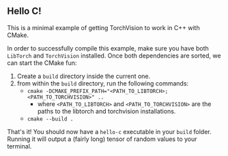 Hello C!
---

This is a minimal example of getting TorchVision to work in C++ with CMake.


In order to successfully compile this example, make sure you have both `LibTorch` and `TorchVision` installed.
Once both dependencies are sorted, we can start the CMake fun:

1. Create a `build` directory inside the current one.
2. from within the `build` directory, run the following commands:
    - `cmake -DCMAKE_PREFIX_PATH="<PATH_TO_LIBTORCH>;<PATH_TO_TORCHVISION>" ..`
        - where `<PATH_TO_LIBTORCH>` and `<PATH_TO_TORCHVISION>` are the paths to the libtorch and torchvision installations.
    - `cmake --build .`

That's it!
You should now have a `hello-c` executable in your `build` folder.
Running it will output a (fairly long) tensor of random values to your terminal.